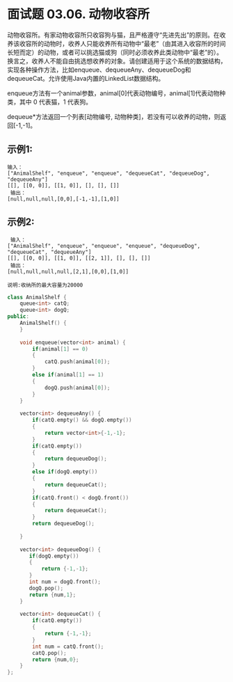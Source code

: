 # 面试题 03.06. 动物收容所
动物收容所。有家动物收容所只收容狗与猫，且严格遵守“先进先出”的原则。在收养该收容所的动物时，收养人只能收养所有动物中“最老”（由其进入收容所的时间长短而定）的动物，或者可以挑选猫或狗（同时必须收养此类动物中“最老”的）。换言之，收养人不能自由挑选想收养的对象。请创建适用于这个系统的数据结构，实现各种操作方法，比如enqueue、dequeueAny、dequeueDog和dequeueCat。允许使用Java内置的LinkedList数据结构。

enqueue方法有一个animal参数，animal[0]代表动物编号，animal[1]代表动物种类，其中 0 代表猫，1 代表狗。

dequeue*方法返回一个列表[动物编号, 动物种类]，若没有可以收养的动物，则返回[-1,-1]。

## 示例1:
```
输入：
["AnimalShelf", "enqueue", "enqueue", "dequeueCat", "dequeueDog", "dequeueAny"]
[[], [[0, 0]], [[1, 0]], [], [], []]
 输出：
[null,null,null,[0,0],[-1,-1],[1,0]]
```
## 示例2:
```
 输入：
["AnimalShelf", "enqueue", "enqueue", "enqueue", "dequeueDog", "dequeueCat", "dequeueAny"]
[[], [[0, 0]], [[1, 0]], [[2, 1]], [], [], []]
 输出：
[null,null,null,null,[2,1],[0,0],[1,0]]
```
`说明:收纳所的最大容量为20000`
```c++
class AnimalShelf {
    queue<int> catQ;
    queue<int> dogQ;
public:
    AnimalShelf() {
    }
    
    void enqueue(vector<int> animal) {
        if(animal[1] == 0)
        {
            catQ.push(animal[0]);
        }
        else if(animal[1] == 1)
        {
            dogQ.push(animal[0]);
        }
    }
    
    vector<int> dequeueAny() {
        if(catQ.empty() && dogQ.empty())
        {
            return vector<int>{-1,-1};
        }
        if(catQ.empty())
        {
            return dequeueDog();
        }
        else if(dogQ.empty())
        {
            return dequeueCat();
        }
        if(catQ.front() < dogQ.front())
        {
            return dequeueCat();
        }
        return dequeueDog();
        
    }
    
    vector<int> dequeueDog() {
       if(dogQ.empty())
       {
           return {-1,-1};
       }
       int num = dogQ.front();
       dogQ.pop();
       return {num,1};
    }
    
    vector<int> dequeueCat() {
        if(catQ.empty())
        {
            return {-1,-1};
        }
        int num = catQ.front();
        catQ.pop();
        return {num,0};
    }
};

```
